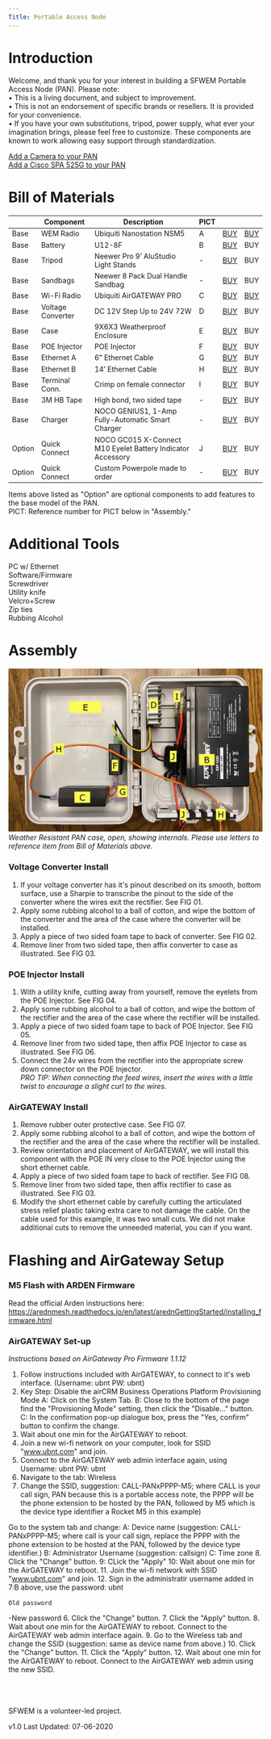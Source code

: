 ```yaml
---
Title: Portable Access Node
---
```

# Introduction
Welcome, and thank you for your interest in building a SFWEM Portable Access Node (PAN). Please note:<br>
•	This is a living document, and subject to improvement.<br>
•	This is not an endorsement of specific brands or resellers. It is provided for your convenience.<br>
•	If you have your own substitutions, tripod, power supply, what ever your imagination brings, please feel free to customize. These components are known to work allowing easy support through standardization.<br>

[Add a Camera to your PAN](PAN_Camera.md)<BR>
[Add a Cisco SPA 525G to your PAN](PAN_Cisco_Phone_SPA_525G2.md)<BR>

# Bill of Materials

|        | Component | Description | PICT |     |     |
| ------ | --------- | ----------- | ---- | --- | --- |
| Base   | WEM Radio| Ubiquiti Nanostation NSM5 | A |[BUY](https://www.amazon.com/dp/B00HXT8KJ4?ref=ppx_pop_mob_ap_share)|[BUY](https://www.balticnetworks.com/manufacturers/ubiquiti/ubiquiti-nanostation-m5-airmax-us-ca)|BUY|
| Base   | Battery | U12-8F | B | [BUY](https://www.amazon.com/APC-Battery-Replacement-BE650G1-RBC17/dp/B0002QLDLC/ref=ac_session_sims_23_2/139-1729255-5161352?_encoding=UTF8&pd_rd_i=B0002QLDLC&pd_rd_r=bbc8bd7b-29ce-418a-bc0e-0a2eabab45bb&pd_rd_w=0NRNf&pd_rd_wg=KKqOX&pf_rd_p=77a86a8c-20b5-42ee-b876-2528db9dcaf2&pf_rd_r=PWAH6TQWMP7FHSVA3X6P&psc=1&refRID=PWAH6TQWMP7FHSVA3X6P) |BUY|BUY|
| Base   | Tripod | Neewer Pro 9’ AluStudio Light Stands | - |[BUY](https://www.amazon.com/dp/B00UWDD0AW/ref=cm_sw_r_cp_api_i_FZnpEb2Q2FSBQ)|BUY|BUY|
| Base   | Sandbags | Neewer 8 Pack Dual Handle Sandbag | - |[BUY](https://www.amazon.com/gp/product/B01HM8KS72/ref=ppx_yo_dt_b_asin_title_o03_s00?ie=UTF8&psc=1)|BUY|BUY|
| Base   | Wi-Fi Radio | Ubiquiti AirGATEWAY PRO      | C |[BUY](https://www.amazon.com/dp/B017B00ZCO/ref=cm_sw_r_cp_api_i_PXnpEb9NNP43R)|[BUY](https://www.adorama.com/ubagproins.html?gclid=EAIaIQobChMIgJjb9t6C6AIVF9tkCh0EqgVQEAkYAiABEgIcbPD_BwE&utm_source=adl-gbase)| BUY |
| Base   | Voltage Converter | DC 12V Step Up to 24V 72W     | D |[BUY](https://www.amazon.com/dp/B07XBWHR56?ref=ppx_pop_mob_ap_share) | BUY | BUY |
| Base   | Case | 9X6X3 Weatherproof Enclosure      | E |[BUY](https://www.amazon.com/dp/B07FY224LW/ref=cm_sw_r_cp_api_i_DVnpEbDAZEAK8) | BUY | BUY |
| Base   | POE Injector |  POE Injector     | F |[BUY](https://www.amazon.com/dp/B005HIS408/ref=cm_sw_r_cp_api_i_20npEb9STFQNE)| BUY | BUY |
| Base   | Ethernet A | 6” Ethernet Cable     | G |[BUY](https://www.monoprice.com/product?p_id=29474)| BUY | BUY |
| Base   | Ethernet B | 14’ Ethernet Cable     | H |[BUY](https://www.monoprice.com/product?p_id=29474)| BUY | BUY |
| Base   | Terminal Conn. | Crimp on female connector    | I |[BUY](https://www.acehardware.com/departments/lighting-and-electrical/boxes-fittings-and-conduit/lugs/33648) | BUY | BUY |
| Base   | 3M HB Tape | High bond, two sided tape     | - |[BUY](https://www.acehardware.com/departments/home-and-decor/office-supplies/tape/9039587) | BUY |
| Base   | Charger | NOCO GENIUS1, 1-Amp Fully-Automatic Smart Charger | - |[BUY](https://www.amazon.com/gp/product/B07W46BX31/ref=ppx_od_dt_b_asin_title_s00?ie=UTF8&psc=1) | BUY |
| Option | Quick Connect | NOCO GC015 X-Connect M10 Eyelet Battery Indicator Accessory | J |[BUY](https://www.amazon.com/gp/product/B009MI9JMG/ref=ppx_yo_dt_b_asin_title_o04_s00?ie=UTF8&psc=1)| BUY | BUY |
| Option | Quick Connect | Custom Powerpole made to order | - |[BUY](http://www.westmountainradio.com/custom_cable.php) | BUY | BUY |



Items above listed as "Option" are optional components to add features to the base model of the PAN.<BR>
PICT: Reference number for PICT below in "Assembly."<BR>

# Additional Tools

PC w/ Ethernet<BR>
Software/Firmware<BR>
Screwdriver<BR>
Utility knife<BR>
Velcro+Screw<BR>
Zip ties<BR>
Rubbing Alcohol<BR>


# Assembly

![screenshot](PAN_01_B.jpg)<BR>
*Weather Resistant PAN case, open, showing internals. Please use letters to reference item from Bill of Materials above.*

### Voltage Converter Install

1. If your voltage converter has it's pinout described on its smooth, bottom surface, use a Sharpie to transcribe the pinout to the side of the converter where the wires exit the rectifier. See FIG 01.
2. Apply some rubbing alcohol to a ball of cotton, and wipe the bottom of the converter and the area of the case where the converter will be installed.
3. Apply a piece of two sided foam tape to back of converter. See FIG 02.
4. Remove liner from two sided tape, then affix converter to case as illustrated. See FIG 03.

### POE Injector Install

1. With a utility knife, cutting away from yourself, remove the eyelets from the POE Injector. See FIG 04.
2. Apply some rubbing alcohol to a ball of cotton, and wipe the bottom of the rectifier and the area of the case where the rectifier will be installed.
3. Apply a piece of two sided foam tape to back of POE Injector. See FIG 05.
4. Remove liner from two sided tape, then affix POE Injector to case as illustrated. See FIG 06.
5. Connect the 24v wires from the rectifier into the appropriate screw down connector on the POE Injector.<BR>
  <I>PRO TIP: When connecting the feed wires, insert the wires with a little twist to encourage a slight curl to the wires.</I>

### AirGATEWAY Install

1. Remove rubber outer protective case. See FIG 07.
2. Apply some rubbing alcohol to a ball of cotton, and wipe the bottom of the rectifier and the area of the case where the rectifier will be installed.
3. Review orientation and placement of AirGATEWAY, we will install this component with the POE IN very close to the POE Injector using the short ethernet cable.
4. Apply a piece of two sided foam tape to back of rectifier. See FIG 08.
5. Remove liner from two sided tape, then affix rectifier to case as illustrated. See FIG 03.
6. Modify the short ethernet cable by carefully cutting the articulated stress relief plastic taking extra care to not damage the cable. On the cable used for this example, it was two small cuts. We did not make additional cuts to remove the unneeded material, you can if you want.



# Flashing and AirGateway Setup


### M5 Flash with ARDEN Firmware

Read the official Arden instructions here:
https://arednmesh.readthedocs.io/en/latest/arednGettingStarted/installing_firmware.html

### AirGATEWAY Set-up

<I> Instructions based on AirGateway Pro Firmware 1.1.12</I>
1. Follow instructions included with AirGATEWAY, to connect to it's web interface. (Username: ubnt PW: ubnt)
2. Key Step: Disable the airCRM Business Operations Platform Provisioning Mode
    A: Click on the System Tab.
    B: Close to the bottom of the page find the "Provisioning Mode" setting, then click the "Disable..." button.
    C: In the confirmation pop-up dialogue box, press the "Yes, confirm" button to confirm the change.
4. Wait about one min for the AirGATEWAY to reboot.
5. Join a new wi-fi network on your computer, look for SSID "www.ubnt.com" and join.
6. Connect to the AirGATEWAY web admin interface again, using Username: ubnt PW: ubnt
7. Navigate to the tab: Wireless
8. Change the SSID, suggestion: CALL-PANxPPPP-M5; where CALL is your call sign, PAN because this is a portable access note, the PPPP will be the phone extension to be hosted by the PAN, followed by M5 which is the device type identifier a Rocket M5 in this example)



Go to the system tab and change:
    A: Device name (suggestion: CALL-PANxPPPP-M5; where call is your call sign, replace the PPPP with the phone extension to be hosted at the PAN, followed by the device type identifier.)
    B: Administrator Username (suggestion: callsign)
    C: Time zone 
8. Click the "Change" button.
9: CLick the "Apply"
10: Wait about one min for the AirGATEWAY to reboot.
11. Join the wi-fi network with SSID "www.ubnt.com" and join.
12. Sign in the administratir username added in 7:B above, use the password: ubnt


    Old password
  -New password
6. Click the "Change" button.
7. Click the "Apply" button.
8. Wait about one min for the AirGATEWAY to reboot. Connect to the AirGATEWAY web admin interface again.
9. Go to the Wireless tab and change the SSID (suggestion: same as device name from above.)
10. Click the "Change" button.
11. Click the "Apply" button.
12. Wait about one min for the AirGATEWAY to reboot. Connect to the AirGATEWAY web admin using the new SSID.


<BR>
<BR>
<BR>
SFWEM is a volunteer-led project.

v1.0 Last Updated: 07-06-2020
